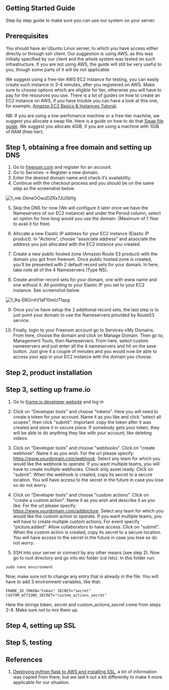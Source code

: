 ## Getting Started Guide

Step by step guide to make sure you can use our system on your server.

## Prerequisites

You should have an Ubuntu Linux server, to which you have access either directly or through ssh client. Our suggestion is using AWS, as this was initially specified by our client and the whole system was tested on such infrastructure. If you are not using AWS, the guide will still be very useful to you, though some parts of it will be not applicable. 

We suggest using a free-tier AWS EC2 instance for testing, you can easily create such instance in 3-4 minutes, after you registered on AWS. Make sure to choose options which are eligible for tier, otherwise you will have to pay for the resources you use. There is a lot of guides on how to create an EC2 instance on AWS, if you have trouble you can have a look at this one, for example, [Amazon EC2 Basics & Instances Tutorial](https://www.youtube.com/watch?v=iHX-jtKIVNA). 

NB: If you are using a low-perfomance machine or a free-tier machine, we suggest you allocate a swap file. Here is a guide on how to do that [Swap file guide](https://linuxize.com/post/create-a-linux-swap-file/). We suggest you allocate 4GiB, if you are using a machine with 1GiB of RAM (free-tier). 

## Step 1, obtaining a free domain and setting up DNS

1. Go to [freenom.com](https://www.freenom.com/ru/index.html?lang=ru) and register for an account.
2. Go to Services -> Register a new domain.
3. Enter the desired domain name and check it’s availability.
4. Continue with the checkout process and you should be on the same step as the screenshot below.

![1_mk-DtmeOOwzDZRx7JU0bYg](https://user-images.githubusercontent.com/24837651/115148719-c786d280-a058-11eb-914b-4fa3c3ce3274.png)

5. Skip the DNS for now (We will configure it later once we have the Nameservers of our EC2 instance) and under the Period column, select an option for how long would you use the domain. (Maximum of 1 Year to avail it for free)

6. Allocate a new Elastic IP address for your EC2 instance (Elastic IP product). In "Actions", choose "associate address" and associate the address you just allocated with the EC2 instance you created. 

7. Create a new public hosted zone (Amazon Route 53 product) with the domain you got from freenom. Once public hosted zone is created, you’ll be presented with 2 default record sets for your domain. In here, take note all of the 4 Nameservers (Type NS). 

8. Create another record sets for your domain, one with www name and one without it. All pointing to your Elastic IP you set to your EC2 instance. See screenshot below.

![1_9q-ERGrntV1aF10mU71qsg](https://user-images.githubusercontent.com/24837651/115149012-f6ea0f00-a059-11eb-89ba-150fac00e561.png)

9. Once you’ve have setup the 2 additional record sets, the last step is to just point your domain to use the Nameservers provided by Route53 service.

10. Finally, login to your Freenom account go to Services->My Domains. From here, choose the domain and click on Manage Domain. Then go to, Management Tools, then Nameservers. From here, select custom nameservers and just enter all the 4 nameservers and hit on the save button. Just give it a couple of minutes and you would now be able to access your app in your EC2 instance with the domain you choose.

## Step 2, product installation

## Step 3, setting up frame.io

1. Go to [frame.io developer website](https://developer.frame.io/) and log in

2. Click on "Developer tools" and choose "tokens". Here you will need to create a token for your account. Name it as you like and click "select all scopes", then click "submit". Important: copy the token after it was created and store it in secure place. If somebody gets your token, they will be able to do anything they like with your account, like deleting videos. 

3. Click on "Developer tools" and choose "webhooks". Click on "create webhook". Name it as you wish. For the url please specify: https://www.yourdomain.com/webhook. Select any team for which you would like the webhook to operate. If you want multiple teams, you will have to create multiple webhooks. Check only asset.ready. Click on "submit". When the webhook is created, copy its secret to a secure location. You will have access to the secret in the future in case you lose so do not worry. 

4. Click on "Developer tools" and choose "custom actions". Click on "create a custom action". Name it as you wish and describe it as you like. For the url please specify: https://www.yourdomain.com/addpicture. Select any team for which you would like the custom action to operate. If you want multiple teams, you will have to create multiple custom actions. For event specify "picture.added". Allow collaborators to have access. Click on "submit". When the custom action is created, copy its secret to a secure location. You will have access to the secret in the future in case you lose so do not worry. 

5. SSH into your server or connect by any other means (see step 2). Now go to root directory and go into etc folder (cd /etc). In this folder run: 

  `sudo nano environment`
  
Now, make sure not to change any entry that is already in the file. You will have to add 3 environment variables, like that:

`FRAME_IO_TOKEN="token"
SECRET="secret"
CUSTOM_ACTIONS_SECRET="custom_actions_secret"` 

Here the strings token, secret and custom_actions_secret come from steps 2-4. Make sure not to mix them up. 


## Step 4, setting up SSL

## Step 5, testing
  

## References

1. [Deploying python flask to AWS and installing SSL](https://medium.com/@samuel.ngigi/deploying-python-flask-to-aws-and-installing-ssl-1216b41f8511), a lot of information was copied from there, but we laid it out a bit differently to make it more applicable for our situation.

